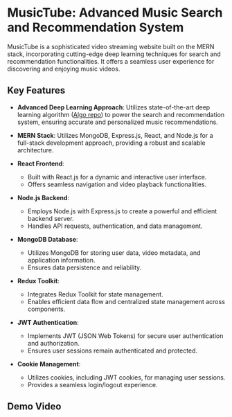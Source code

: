 # MusicTube: Advanced Music Search and Recommendation System

MusicTube is a sophisticated video streaming website built on the MERN stack, incorporating cutting-edge deep learning techniques for search and recommendation functionalities. It offers a seamless user experience for discovering and enjoying music videos.

## Key Features

- **Advanced Deep Learning Approach**: Utilizes state-of-the-art deep learning algorithm ([Algo repo](https://github.com/Princeverma3844/Ultimate-Music-Search-Engine)) to power the search and recommendation system, ensuring accurate and personalized music recommendations.
- **MERN Stack**: Utilizes MongoDB, Express.js, React, and Node.js for a full-stack development approach, providing a robust and scalable architecture.

- **React Frontend**:
  - Built with React.js for a dynamic and interactive user interface.
  - Offers seamless navigation and video playback functionalities.

- **Node.js Backend**:
  - Employs Node.js with Express.js to create a powerful and efficient backend server.
  - Handles API requests, authentication, and data management.

- **MongoDB Database**:
  - Utilizes MongoDB for storing user data, video metadata, and application information.
  - Ensures data persistence and reliability.

- **Redux Toolkit**:
  - Integrates Redux Toolkit for state management.
  - Enables efficient data flow and centralized state management across components.

- **JWT Authentication**:
  - Implements JWT (JSON Web Tokens) for secure user authentication and authorization.
  - Ensures user sessions remain authenticated and protected.

- **Cookie Management**:
  - Utilizes cookies, including JWT cookies, for managing user sessions.
  - Provides a seamless login/logout experience.

## Demo Video
